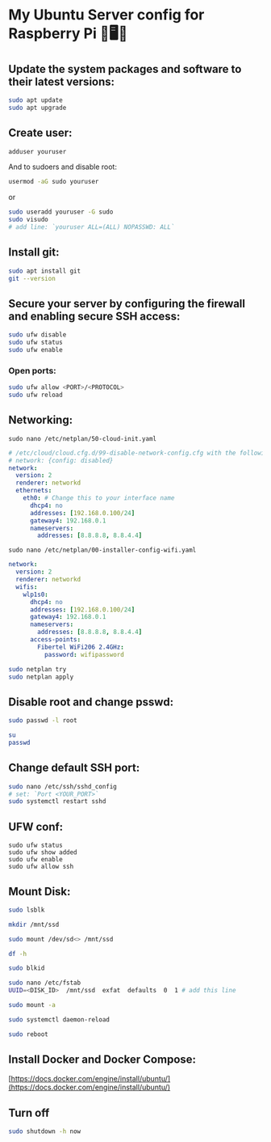 # My Ubuntu Server config for Raspberry Pi 🐧🖥🍓

## Update the system packages and software to their latest versions:

```sh
sudo apt update
sudo apt upgrade
```

## Create user:

```sh
adduser youruser
```

And to sudoers and disable root:

```sh
usermod -aG sudo youruser
```

or

```sh
sudo useradd youruser -G sudo
sudo visudo
# add line: `youruser ALL=(ALL) NOPASSWD: ALL`
```

## Install git:

```sh
sudo apt install git
git --version
```

## Secure your server by configuring the firewall and enabling secure SSH access:

```sh
sudo ufw disable
sudo ufw status
sudo ufw enable
```

### Open ports:

```sh
sudo ufw allow <PORT>/<PROTOCOL>
sudo ufw reload
```

## Networking:

`sudo nano /etc/netplan/50-cloud-init.yaml`

```yaml
# /etc/cloud/cloud.cfg.d/99-disable-network-config.cfg with the following:
# network: {config: disabled}
network:
  version: 2
  renderer: networkd
  ethernets:
    eth0: # Change this to your interface name
      dhcp4: no
      addresses: [192.168.0.100/24]
      gateway4: 192.168.0.1
      nameservers:
        addresses: [8.8.8.8, 8.8.4.4]
```

`sudo nano /etc/netplan/00-installer-config-wifi.yaml`

```yaml
network:
  version: 2
  renderer: networkd
  wifis:
    wlp1s0:
      dhcp4: no
      addresses: [192.168.0.100/24]
      gateway4: 192.168.0.1
      nameservers:
        addresses: [8.8.8.8, 8.8.4.4]
      access-points:
        Fibertel WiFi206 2.4GHz:
          password: wifipassword
```

```sh
sudo netplan try
sudo netplan apply
```

## Disable root and change psswd:

```sh
sudo passwd -l root

su
passwd
```

## Change default SSH port:

```sh
sudo nano /etc/ssh/sshd_config
# set: `Port <YOUR_PORT>`
sudo systemctl restart sshd
```

## UFW conf:

```ssh
sudo ufw status
sudo ufw show added
sudo ufw enable
sudo ufw allow ssh
```

## Mount Disk:

```sh
sudo lsblk

mkdir /mnt/ssd

sudo mount /dev/sd<> /mnt/ssd

df -h

sudo blkid

sudo nano /etc/fstab
UUID=<DISK_ID>  /mnt/ssd  exfat  defaults  0  1 # add this line

sudo mount -a

sudo systemctl daemon-reload

sudo reboot
```

## Install Docker and Docker Compose:

[https://docs.docker.com/engine/install/ubuntu/](https://docs.docker.com/engine/install/ubuntu/)

## Turn off

```sh
sudo shutdown -h now
```
